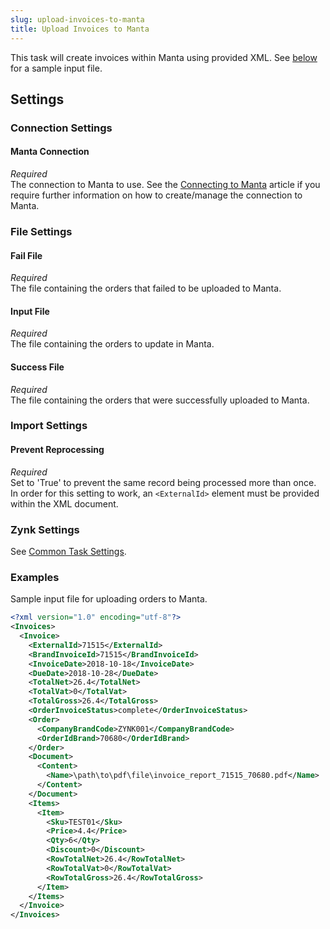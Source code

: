 ```yaml
---
slug: upload-invoices-to-manta
title: Upload Invoices to Manta
---
```


This task will create invoices within Manta using provided XML. See [below](#examples) for a sample input file.

## Settings
### Connection Settings
#### Manta Connection
_Required_  
The connection to Manta to use. See the [Connecting to Manta](connecting-to-manta) article if you require further information on how to create/manage the connection to Manta.

### File Settings
#### Fail File
_Required_  
The file containing the orders that failed to be uploaded to Manta.

#### Input File
_Required_  
The file containing the orders to update in Manta.

#### Success File
_Required_  
The file containing the orders that were successfully uploaded to Manta.

### Import Settings
#### Prevent Reprocessing
_Required_   
Set to 'True' to prevent the same record being processed more than once. In order for this setting to work, an `<ExternalId>` element must be provided within the XML document.

### Zynk Settings
See [Common Task Settings](common-task-settings).

### Examples
Sample input file for uploading orders to Manta.

```xml
<?xml version="1.0" encoding="utf-8"?>
<Invoices>
  <Invoice>
    <ExternalId>71515</ExternalId>
    <BrandInvoiceId>71515</BrandInvoiceId>
    <InvoiceDate>2018-10-18</InvoiceDate>
    <DueDate>2018-10-28</DueDate>
    <TotalNet>26.4</TotalNet>
    <TotalVat>0</TotalVat>
    <TotalGross>26.4</TotalGross>
    <OrderInvoiceStatus>complete</OrderInvoiceStatus>
    <Order>
      <CompanyBrandCode>ZYNK001</CompanyBrandCode>
      <OrderIdBrand>70680</OrderIdBrand>
    </Order>
    <Document>
      <Content>
        <Name>\path\to\pdf\file\invoice_report_71515_70680.pdf</Name>
      </Content>
    </Document>
    <Items>
      <Item>
        <Sku>TEST01</Sku>
        <Price>4.4</Price>
        <Qty>6</Qty>
        <Discount>0</Discount>
        <RowTotalNet>26.4</RowTotalNet>
        <RowTotalVat>0</RowTotalVat>
        <RowTotalGross>26.4</RowTotalGross>
      </Item>
    </Items>
  </Invoice>
</Invoices>
```